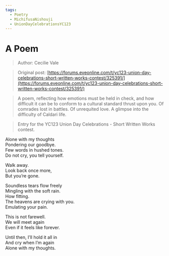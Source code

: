 ```yaml
---
tags:
  - Poetry
  - MichifusaNishouji
  - UnionDayCelebrationsYC123
---
```


# A Poem

> Author: Cecilie Vale

> Original post: [https://forums.eveonline.com/t/yc123-union-day-celebrations-short-written-works-contest/325391/](https://forums.eveonline.com/t/yc123-union-day-celebrations-short-written-works-contest/325391/)

> A poem, reflecting how emotions must be held in check, and how difficult it can be to conform to a cultural standard thrust upon you. Of comrades lost in battles. Of unrequited love. A glimpse into the difficulty of Caldari life.

> Entry for the YC123 Union Day Celebrations - Short Written Works contest.


Alone with my thoughts<br>
Pondering our goodbye.<br>
Few words in hushed tones.<br>
Do not cry, you tell yourself.<br>

Walk away.<br>
Look back once more,<br>
But you’re gone.<br>

Soundless tears flow freely<br>
Mingling with the soft rain.<br>
How fitting.<br>
The heavens are crying with you.<br>
Emulating your pain.<br>

This is not farewell.<br>
We will meet again<br>
Even if it feels like forever.<br>

Until then, I’ll hold it all in<br>
And cry when I’m again<br>
Alone with my thoughts.<br>